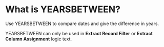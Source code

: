
# What is YEARSBETWEEN?

Use YEARSBETWEEN to compare dates and give the difference in years.

YEARSBETWEEN can only be used in **Extract Record Filter** or **Extract Column Assignment** logic text.

